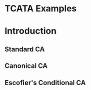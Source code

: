 TCATA Examples
================

Introduction
============

Standard CA
-----------

Canonical CA
------------

Escofier's Conditional CA
-------------------------
